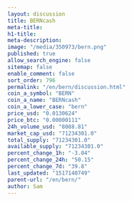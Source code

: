 ```yaml
---
layout: discussion
title: BERNcash
meta-title: 
h1-title: 
meta-description: 
image: "/media/350973/bern.png"
published: true
allow_search_engine: false
sitemap: false
enable_comment: false
sort_order: 796
permalink: "/en/bern/discussion.html"
coin_a_symbol: "BERN"
coin_a_name: "BERNcash"
coin_a_lower_case: "bern"
price_usd: "0.0130624"
price_btc: "0.00000111"
24h_volume_usd: "8088.81"
market_cap_usd: "71234301.0"
total_supply: "71234301.0"
available_supply: "71234301.0"
percent_change_1h: "-3.04"
percent_change_24h: "50.15"
percent_change_7d: "39.8"
last_updated: "1517140749"
parent-url: "/en/bern/"
author: Sam
---
```


